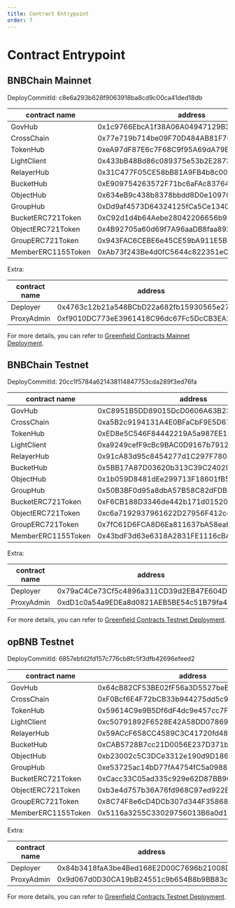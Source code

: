 ```yaml
---
title: Contract Entrypoint
order: 7
---
```


# Contract Entrypoint

## BNBChain Mainnet
DeployCommitId: c8e6a293b628f9063918ba8cd9c00ca41ded18db

| contract name      | address                                    |
|--------------------|--------------------------------------------|
| GovHub             | 0x1c9766EbcA1f38A06A04947129B394bF7FEc4599 |
| CrossChain         | 0x77e719b714be09F70D484AB81F70D02B0E182f7d |
| TokenHub           | 0xeA97dF87E6c7F68C9f95A69dA79E19B834823F25 |
| LightClient        | 0x433bB48Bd86c089375e53b2E2873A9C4bC0e986B |
| RelayerHub         | 0x31C477F05CE58bB81A9FB4b8c00560f1cBe185d1 |
| BucketHub          | 0xE909754263572F71bc6aFAc837646A93f5818573 |
| ObjectHub          | 0x634eB9c438b8378bbdd8D0e10970Ec88db0b4d0f |
| GroupHub           | 0xDd9af4573D64324125fCa5Ce13407be79331B7F7 |
| BucketERC721Token  | 0xC92d1d4b64Aebe28042206656b9E70E571A0E5eF |
| ObjectERC721Token  | 0x4B92705a60d69f7A96aaDB8faa892526eB71adb7 |
| GroupERC721Token   | 0x943FAC6CEBE6e45CE59bA911E5B6447c1a991450 |
| MemberERC1155Token | 0xAb73f243Be4d0fC5644c822351eC77e85DC2B5Ea |

Extra:

| contract name | address                                    |
|---------------|--------------------------------------------|
| Deployer      | 0x4763c12b21a548BCbD22a682fb15930565e27C43 |
| ProxyAdmin    | 0xf9010DC773eE3961418C96dc67Fc5DcCB3EA2C08 |

For more details, you can refer to [Greenfield Contracts Mainnet Deployment](https://github.com/bnb-chain/greenfield-contracts/blob/master/deployment/56-deployment.json).

## BNBChain Testnet
DeployCommitId: 20cc1f5784a621438114847753cda289f3ed76fa

| contract name      | address                                    |
|--------------------|--------------------------------------------|
| GovHub             | 0xC8951B5DD89015DcD0606A63B23C8A67ae316302 |
| CrossChain         | 0xa5B2c9194131A4E0BFaCbF9E5D6722c873159cb7 |
| TokenHub           | 0xED8e5C546F84442219A5a987EE1D820698528E04 |
| LightClient        | 0xa9249cefF9cBc9BAC0D9167b79123b6C7413F50a |
| RelayerHub         | 0x91cA83d95c8454277d1C297F78082B589e6E4Ea3 |
| BucketHub          | 0x5BB17A87D03620b313C39C24029C94cB5714814A |
| ObjectHub          | 0x1b059D8481dEe299713F18601fB539D066553e39 |
| GroupHub           | 0x50B3BF0d95a8dbA57B58C82dFDB5ff6747Cc1a9E |
| BucketERC721Token  | 0xF6CB188D3346de442b171d015202e605B0697A2a |
| ObjectERC721Token  | 0xc6a7192937961622D27956F412c4ce242F159311 |
| GroupERC721Token   | 0x7fC61D6FCA8D6Ea811637bA58eaf6aB17d50c4d1 |
| MemberERC1155Token | 0x43bdF3d63e6318A2831FE1116cBA69afd0F05267 |

Extra:

| contract name | address                                    |
|---------------|--------------------------------------------|
| Deployer      | 0x79aC4Ce73Cf5c4896a311CD39d2EB47E604D18E3 |
| ProxyAdmin    | 0xdD1c0a54a9EDEa8d0821AEB5BE54c51B79fa4c2e |

For more details, you can refer to [Greenfield Contracts Testnet Deployment](https://github.com/bnb-chain/greenfield-contracts/blob/master/deployment/97-deployment.json).

## opBNB Testnet
DeployCommitId: 6857ebfd2fd157c776cb8fc5f3dfb42696efeed2

| contract name      | address                                    |
|--------------------|--------------------------------------------|
| GovHub             | 0x64cB82CF53BE02fF56a3D5527beEF7302E740911 |
| CrossChain         | 0xF0Bcf6E4F72bCB33b944275dd5c9d4540a259eB9 |
| TokenHub           | 0x59614C9e9B5Df6dF4dc9e457cc7F3a67D796d3b2 |
| LightClient        | 0xc50791892F6528E42A58DD07869726079C71F3f2 |
| RelayerHub         | 0x59ACcF658CC4589C3C41720fd48e869B97A748a1 |
| BucketHub          | 0xCAB5728B7cc21D0056E237D371b28efEEBFd8C2d |
| ObjectHub          | 0xb23002c5C3DCe3312e190d9D186C4aB29F7cF26F |
| GroupHub           | 0xe53725ac14bD77fA4754fC5a09889135C2c7Bc25 |
| BucketERC721Token  | 0xCacc33C05ad335c929e62D87BB96D5c5E5A19641 |
| ObjectERC721Token  | 0xb3e4d757b36A76fd968C97ed922Bd77AB2c72f62 |
| GroupERC721Token   | 0x8C74F8e6cD4DCb307d344F358683594A68d66CD9 |
| MemberERC1155Token | 0x5116a3255C33029756013B6a0d1690775413EE6D |

Extra:

| contract name | address                                    |
|---------------|--------------------------------------------|
| Deployer      | 0x84b3418faA3be4Bed168E2D00C7696b21008DcfD |
| ProxyAdmin    | 0x9d067d0D30CA19bB24551c9b654B8b9BB83c8634 |

For more details, you can refer to [Greenfield Contracts Testnet Deployment](https://github.com/bnb-chain/greenfield-contracts/blob/master/deployment/5611-deployment.json).

